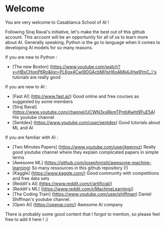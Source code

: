 # Welcome
You are very welcome to Casablanca School of AI !

Following Siraj Raval's initiative, let's make the best out of this github account.
This account will be an opportunity for all of us to learn more about AI.
Generally speaking, Python is the go to language when it comes to developing AI models for so many reasons.

If you are new to Python :
* [The new Boston] (https://www.youtube.com/watch?v=HBxCHonP6Ro&list=PL6gx4Cwl9DGAcbMi1sH6oAMk4JHw91mC_)'s tutorials are really good

If you are new to AI :
* [Fast AI] (http://www.fast.ai/) Good online and free courses as suggested by some members
* [Siraj Raval] (https://www.youtube.com/channel/UCWN3xxRkmTPmbKwht9FuE5A) His youtube channel
* [Sentdex] (https://www.youtube.com/user/sentdex) Good tutorials about ML and AI

If you are familiar with AI :
* [Two Minutes Papers] (https://www.youtube.com/user/keeroyz) Really good youtube channel where they explain complicated papers in simple terms
* [Awesome ML] (https://github.com/josephmisiti/awesome-machine-learning) So many ressources in this github repository (!)
* [Kaggle] (https://www.kaggle.com/) Good community with competitions and free data sets
* [Reddit's AI] (https://www.reddit.com/r/artificial/)
* [Reddit's ML] (https://www.reddit.com/r/MachineLearning/)
* [The Coding Train] (https://www.youtube.com/user/shiffman) Daniel Shiffman's youtube channel.
* [Open AI] (https://openai.com/) Awesome AI company

There is probably some good content that I forgot to mention, so please feel free to add it here ! :)
